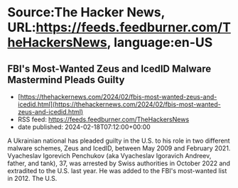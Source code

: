 # Source:The Hacker News, URL:https://feeds.feedburner.com/TheHackersNews, language:en-US

## FBI's Most-Wanted Zeus and IcedID Malware Mastermind Pleads Guilty
 - [https://thehackernews.com/2024/02/fbis-most-wanted-zeus-and-icedid.html](https://thehackernews.com/2024/02/fbis-most-wanted-zeus-and-icedid.html)
 - RSS feed: https://feeds.feedburner.com/TheHackersNews
 - date published: 2024-02-18T07:12:00+00:00

A Ukrainian national has pleaded guilty in the U.S. to his role in two different malware schemes, Zeus and IcedID, between May 2009 and February 2021.
Vyacheslav Igorevich Penchukov (aka Vyacheslav Igoravich Andreev, father, and tank), 37, was&nbsp;arrested&nbsp;by Swiss authorities in October 2022 and extradited to the U.S. last year. He was added to the FBI's most-wanted list in 2012.
The U.S.

